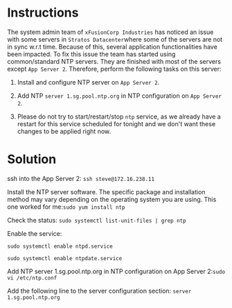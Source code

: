 # Instructions

The system admin team of `xFusionCorp Industries` has noticed an issue with some servers in `Stratos Datacenter`where some of the servers are not in sync w.r.t time. Because of this, several application functionalities have been impacted. To fix this issue the team has started using common/standard NTP servers. They are finished with most of the servers except `App Server 2`. Therefore, perform the following tasks on this server:

1. Install and configure NTP server on `App Server 2`.

2. Add NTP `server 1.sg.pool.ntp.org` in NTP configuration on `App Server 2`.

3. Please do not try to start/restart/stop `ntp` service, as we already have a restart for this service scheduled for tonight and we don't want these changes to be applied right now.

# Solution

ssh into the App Server 2: `ssh steve@172.16.238.11`

Install the NTP server software. The specific package and installation method may vary depending on the operating system you are using. This one worked for me:`sudo yum install ntp`

Check the status: `sudo systemctl list-unit-files | grep ntp`

Enable the service:

`sudo systemctl enable ntpd.service`

`sudo systemctl enable ntpdate.service`

Add NTP server 1.sg.pool.ntp.org in NTP configuration on App Server 2:`sudo vi /etc/ntp.conf`

Add the following line to the server configuration section: `server 1.sg.pool.ntp.org`
